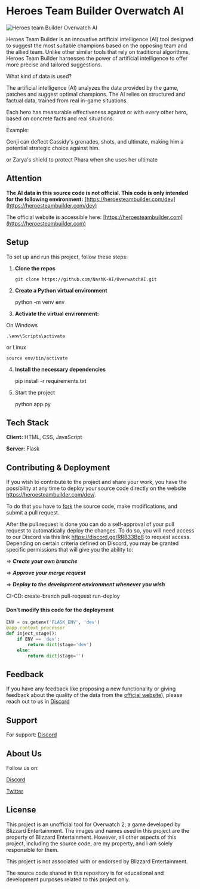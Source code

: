 
#  Heroes Team Builder Overwatch AI

![Heroes team Builder Overwatch AI](https://heroesteambuilder.com/static/title.png)

Heroes Team Builder is an innovative artificial intelligence (AI) tool designed to suggest the most suitable champions based on the opposing team and the allied team.
Unlike other similar tools that rely on traditional algorithms, Heroes Team Builder harnesses the power of artificial intelligence to offer more precise and tailored suggestions.

What kind of data is used?

The artificial intelligence (AI) analyzes the data provided by the game, patches and suggest optimal champions. The AI relies on structured and factual data, trained from real in-game situations.

Each hero has measurable effectiveness against or with every other hero, based on concrete facts and real situations.

Example:

Genji can deflect Cassidy's grenades, shots, and ultimate, making him a potential strategic choice against him.

or Zarya's shield to protect Phara when she uses her ultimate


## Attention
**The AI data in this source code is not official. This code is only intended for the following environment:** [https://heroesteambuilder.com/dev](https://heroesteambuilder.com/dev)

The official website is accessible here: [https://heroesteambuilder.com](https://heroesteambuilder.com)

## Setup
To set up and run this project, follow these steps:

1. **Clone the repos**

   ```git clone https://github.com/NashK-AI/OverwatchAI.git  ```


2. **Create a Python virtual environment**

    python -m venv env

3. **Activate the virtual environment:**
    
On Windows

    .\env\Scripts\activate

or Linux

    source env/bin/activate

4. **Install the necessary dependencies**

    pip install -r requirements.txt

5. Start the project

    python app.py



## Tech Stack

**Client:** HTML, CSS, JavaScript

**Server:** Flask


## Contributing & Deployment

If you wish to contribute to the project and share your work, you have the possibility at any time to deploy your source code directly on the website https://heroesteambuilder.com/dev/.

To do that you have to [fork](https://github.com/NashK-AI/OverwatchAI/fork) the source code, make modifications, and submit a pull request. 

After the pull request is done you can do a self-approval of your pull request to automatically deploy the changes. 
To do so, you will need access to our Discord via this link https://discord.gg/RRB33Bp8 to request access. Depending on certain criteria defined on Discord, you may be granted specific permissions that will give you the ability to:

=> ***Create your own branche***

=> ***Approve your merge request***

=> ***Deploy to the development environment whenever you wish***

CI-CD:
    create-branch
    pull-request
    run-deploy

#### Don't modify this code for the deployment

```python
ENV = os.getenv('FLASK_ENV', 'dev')
@app.context_processor
def inject_stage():
    if ENV == 'dev':
        return dict(stage='dev')
    else:
        return dict(stage='')
```


## Feedback

If you have any feedback like proposing a new functionality or giving feedback about the quality of the data from the [official website](https://heroesteambuilder.com/)), please reach out to us in [Discord](https://discord.gg/RRB33Bp8)


## Support

For support: [Discord](https://discord.gg/RRB33Bp8)


## About Us
Follow us on:

[Discord](https://discord.gg/RRB33Bp8)

[Twitter](https://x.com/NashK_AI)

## License

This project is an unofficial tool for Overwatch 2, a game developed by Blizzard Entertainment. The images and names used in this project are the property of Blizzard Entertainment. However, all other aspects of this project, including the source code, are my property, and I am solely responsible for them.

This project is not associated with or endorsed by Blizzard Entertainment.

The source code shared in this repository is for educational and development purposes related to this project only.
